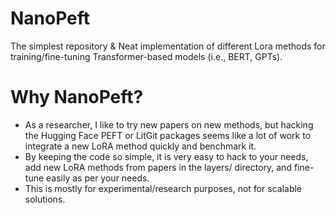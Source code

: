 # NanoPeft

The simplest repository & Neat implementation of different Lora methods for training/fine-tuning Transformer-based models (i.e., BERT, GPTs).

# Why NanoPeft?
- As a researcher, I like to try new papers on new methods, but hacking the Hugging Face PEFT or LitGit packages seems like a lot of work to integrate a new LoRA method quickly and benchmark it.
- By keeping the code so simple, it is very easy to hack to your needs, add new LoRA methods from papers in the layers/ directory, and fine-tune easily as per your needs.
- This is mostly for experimental/research purposes, not for scalable solutions.
